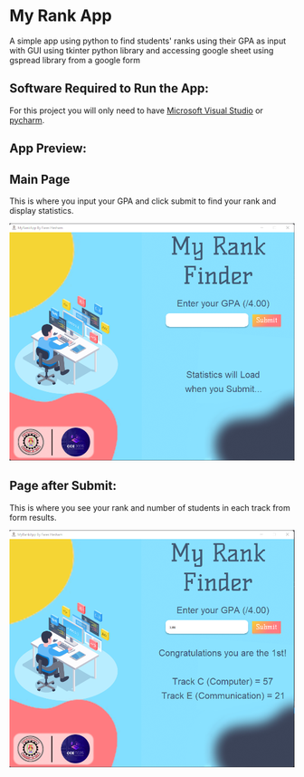 # My Rank App 

A simple app using python to find students' ranks using their GPA as input with GUI using tkinter python library and accessing google sheet using gspread library from a google form


## Software Required to Run the App:

For this project you will only need to have [Microsoft Visual Studio](https://visualstudio.microsoft.com/downloads/) or [pycharm](https://www.jetbrains.com/pycharm/download/#section=windows).

## App Preview:
<h2>Main Page</h2>

<p>This is where you input your GPA and click submit to find your rank and display statistics.</p>
<img src="https://github.com/fares-h-moneim/MyRankApp/blob/main/App%20preview%201.png"></img>

<h2>Page after Submit:</h2>

<p>This is where you see your rank and number of students in each track from form results.</p>
<img src="https://github.com/fares-h-moneim/MyRankApp/blob/main/App%20preview%202.png"></img>
